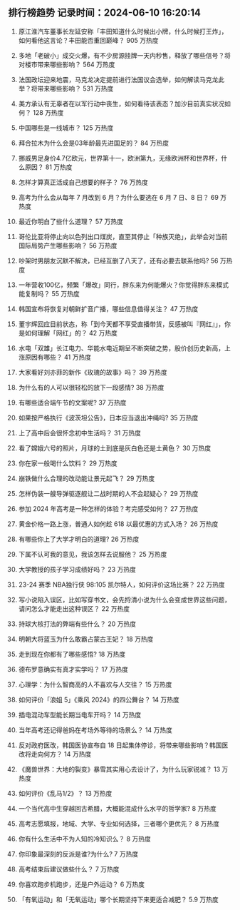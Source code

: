 
## 排行榜趋势 记录时间：2024-06-10 16:20:14
  
  1. 原江淮汽车董事长左延安称「丰田知道什么时候出小牌，什么时候打王炸」，如何看他这言论？丰田能否重回巅峰？ 905 万热度
    
  2. 多地「老破小」成交火爆，有不少房源挂牌一天内秒售，释放了哪些信号？将对楼市带来哪些影响？ 564 万热度
    
  3. 法国政坛迎来地震，马克龙决定提前进行法国议会选举，如何解读马克龙此举？将带来哪些影响？ 531 万热度
    
  4. 美方承认有无辜者在以军行动中丧生，如何看待该表态？加沙目前真实状况如何？ 128 万热度
    
  5. 中国哪些是一线城市？ 125 万热度
    
  6. 拜合拉木为什么会是03年龄最先进国足的？ 84 万热度
    
  7. 挪威男足身价4.7亿欧元，世界第十一，欧洲第九，无缘欧洲杯和世界杯，什么原因？ 81 万热度
    
  8. 怎样才算真正活成自己想要的样子？ 76 万热度
    
  9. 高考为什么会从每年 7 月改到 6 月？为什么要选在 6 月 7 日、8 日？ 69 万热度
    
  10. 最近你明白了些什么道理？ 57 万热度
    
  11. 哥伦比亚将停止向以色列出口煤炭，直至其停止「种族灭绝」，此举会对当前国际局势产生哪些影响？ 56 万热度
    
  12. 吵架时男朋友沉默不解决，已经互删了八天了，还有必要去联系他吗? 56 万热度
    
  13. 一年营收100亿，频繁「爆改」同行，胖东来为何能爆火？你觉得胖东来模式能复制吗？ 55 万热度
    
  14. 韩国宣布将恢复对朝鲜扩音广播，哪些信息值得关注？ 47 万热度
    
  15. 董宇辉回应目前状态，称「到今天都不享受直播带货，反感被叫『网红』」，你是如何理解「网红」的？ 42 万热度
    
  16. 水电「双雄」长江电力、华能水电近期呈不断突破之势，股价创历史新高，上涨原因有哪些？ 41 万热度
    
  17. 大家看好刘亦菲的新作《玫瑰的故事》吗？ 39 万热度
    
  18. 为什么有的人可以很轻松的放下一段感情? 38 万热度
    
  19. 有哪些适合端午节的文案呢? 37 万热度
    
  20. 如果按严格执行《波茨坦公告》，日本应当退出冲绳吗? 35 万热度
    
  21. 上了高中后会很怀念初中生活吗？ 31 万热度
    
  22. 看了嫦娥六号的照片，月球的土到底是灰白色还是土黄色？ 30 万热度
    
  23. 你在家一般喝什么饮料？ 29 万热度
    
  24. 崩铁做什么合理的改动能让景元起飞？ 29 万热度
    
  25. 怎样伪装一艘导弹驱逐舰让二战时期的人不会起疑心？ 29 万热度
    
  26. 参加 2024 年高考是一种怎样的体验？考完感受如何？ 27 万热度
    
  27. 黄金价格一路上涨，普通人如何趁 618 以最优惠的方式入场？ 26 万热度
    
  28. 有哪些你上了大学才明白的道理? 26 万热度
    
  29. 下属不认可我的意见，我该怎样去说服他？ 25 万热度
    
  30. 大学教授的孩子学习成绩好吗？ 23 万热度
    
  31. 23-24 赛季 NBA独行侠 98:105 凯尔特人，如何评价这场比赛？ 22 万热度
    
  32. 写小说陷入误区，比如写穿书文，会先捋清小说为什么会变成世界这些问题，请问怎么才能走出这种误区？ 22 万热度
    
  33. 持球大核打法的弊端有些什么？ 20 万热度
    
  34. 明朝大将蓝玉为什么敢霸占蒙古王妃？ 18 万热度
    
  35. 走到现在你都有了哪些感悟? 18 万热度
    
  36. 德布罗意确实有真才实学吗？ 17 万热度
    
  37. 心理学：为什么智商高的人不喜欢与人交往？ 15 万热度
    
  38. 如何评价「浪姐 5」《乘风 2024》的四公舞台？ 14 万热度
    
  39. 插电混动车型能长期当电车开吗？ 14 万热度
    
  40. 当年高考还记得爸妈在考场外等待的场景么？ 14 万热度
    
  41. 反对政府医改，韩国医协宣布自 18 日起集体停诊，将带来哪些影响？韩国医改将走向何方？ 14 万热度
    
  42. 《魔兽世界：大地的裂变》暴雪其实用心去设计了，为什么玩家锐减？ 13 万热度
    
  43. 如何评价《乱马1/2》？ 13 万热度
    
  44. 一个当代高中生穿越回古希腊，大概能混成什么水平的哲学家? 8 万热度
    
  45. 高考志愿填报，地域、大学、专业如何选择，三者哪个更优先？ 8 万热度
    
  46. 你有什么生活中不为人知的冷知识么？ 8 万热度
    
  47. 你印象最深刻的反派是谁?为什么? 7 万热度
    
  48. 高考结束后建议做些什么？ 7 万热度
    
  49. 你喜欢跑步机跑步，还是户外运动？ 6 万热度
    
  50. 「有氧运动」和「无氧运动」哪个长期坚持下来更适合减肥？ 5.9 万热度
    